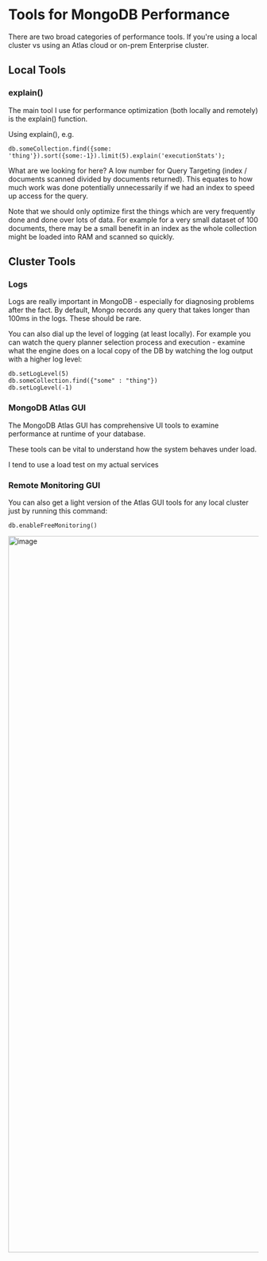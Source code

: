 # Tools for MongoDB Performance
There are two broad categories of performance tools. If you're using a local cluster vs using an Atlas cloud or on-prem Enterprise cluster.

## Local Tools

### explain()
The main tool I use for performance optimization (both locally and remotely) is the explain() function.

Using explain(), e.g.  
```
db.someCollection.find({some: 'thing'}).sort({some:-1}).limit(5).explain('executionStats');
```

What are we looking for here? A low number for Query Targeting (index / documents scanned divided by documents returned). This equates to how much work was done potentially unnecessarily if we had an index to speed up access for the query.

Note that we should only optimize first the things which are very frequently done and done over lots of data. For example for a very small dataset of 100 documents, there may be a small benefit in an index as the whole collection might be loaded into RAM and scanned so quickly.


## Cluster Tools

### Logs
Logs are really important in MongoDB - especially for diagnosing problems after the fact. By default, Mongo records any query that takes longer than 100ms in the logs. These should be rare. 

You can also dial up the level of logging (at least locally). For example you can watch the query planner selection process and execution - examine what the engine does on a local copy of the DB by watching the log output with a higher log level:
```
db.setLogLevel(5)
db.someCollection.find({"some" : "thing"})
db.setLogLevel(-1)
```

### MongoDB Atlas GUI
The MongoDB Atlas GUI has comprehensive UI tools to examine performance at runtime of your database.

These tools can be vital to understand how the system behaves under load. 

I tend to use a load test on my actual services 


### Remote Monitoring GUI
You can also get a light version of the Atlas GUI tools for any local cluster just by running this command:
```
db.enableFreeMonitoring()
```
<img width="1440" alt="image" src="https://user-images.githubusercontent.com/1756555/169685457-8b7a3337-38ca-4f5d-afda-e183149d5b3b.png">

